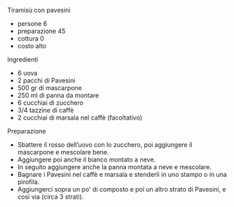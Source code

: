 Tiramisù con pavesini

- persone 6
- preparazione 45
- cottura 0
- costo alto

Ingredienti

- 6 uova 
- 2 pacchi di Pavesini
- 500 gr di mascarpone
- 250 ml di panna da montare
- 6 cucchiai di zucchero
- 3/4 tazzine di caffè
- 2 cucchiai di marsala nel caffè (facoltativo)

Preparazione

- Sbattere il rosso dell’uovo con lo zucchero, poi aggiungere il mascarpone e mescolare bene.
- Aggiungere poi anche il bianco montato a neve.
- In seguito aggiungere anche la panna montata a neve e mescolare.
- Bagnare i Pavesini nel caffè e marsala e stenderli in uno stampo o in una pirofila.
- Aggiungerci sopra un po' di composto e poi un altro strato di Pavesini, e così via (circa 3 strati).
